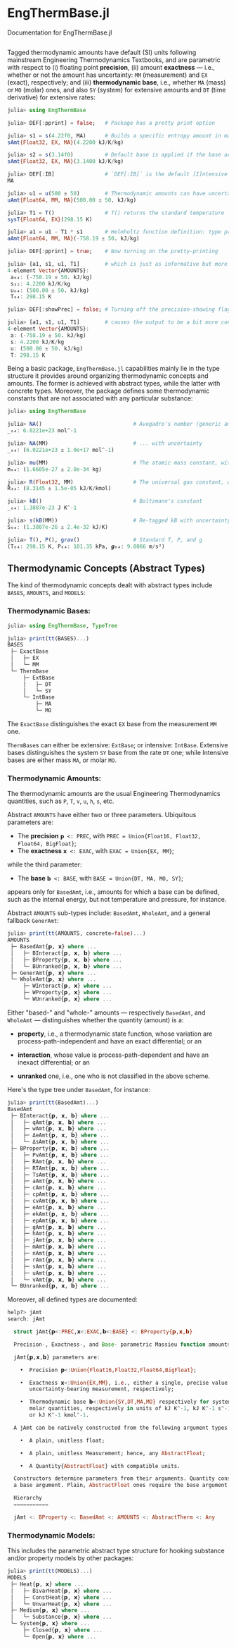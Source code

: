 # EngThermBase.jl

Documentation for EngThermBase.jl

```@contents
```

Tagged thermodynamic amounts have default (SI) units following mainstream Engineering
Thermodynamics Textbooks, and are parametric with respect to (i) floating point **precision**,
(ii) amount **exactness** — i.e., whether or not the amount has uncertainty: `MM` (measurement)
and `EX` (exact), respectively; and (iii) **thermodynamic base**, i.e., whether `MA` (mass) or
`MO` (molar) ones, and also `SY` (system) for extensive amounts and `DT` (time derivative) for
extensive rates:

```julia
julia> using EngThermBase

julia> DEF[:pprint] = false;   # Package has a pretty print option

julia> s1 = s(4.22f0, MA)      # Builds a specific entropy amount in mass base
sAmt{Float32, EX, MA}(4.2200 kJ/K/kg)

julia> s2 = s(3.14f0)          # Default base is applied if the base argument is missing
sAmt{Float32, EX, MA}(3.1400 kJ/K/kg)

julia> DEF[:IB]                # `DEF[:IB]` is the default [I]ntensive [B]ase
MA

julia> u1 = u(500 ± 50)        # Thermodynamic amounts can have uncertainties
uAmt{Float64, MM, MA}(500.00 ± 50. kJ/kg)

julia> T1 = T()                # T() returns the standard temperature
sysT{Float64, EX}(298.15 K)

julia> a1 = u1 - T1 * s1       # Helmholtz function definition: type promotions & auto labeling
aAmt{Float64, MM, MA}(-758.19 ± 50. kJ/kg)

julia> DEF[:pprint] = true;    # Now turning on the pretty-printing

julia> [a1, s1, u1, T1]        # which is just as informative but more concise
4-element Vector{AMOUNTS}:
 a₆₄: (-758.19 ± 50. kJ/kg)
 s₃₂: 4.2200 kJ/K/kg
 u₆₄: (500.00 ± 50. kJ/kg)
 T₆₄: 298.15 K

julia> DEF[:showPrec] = false; # Turning off the precision-showing flag

julia> [a1, s1, u1, T1]        # causes the output to be a bit more concise
4-element Vector{AMOUNTS}:
 a: (-758.19 ± 50. kJ/kg)
 s: 4.2200 kJ/K/kg
 u: (500.00 ± 50. kJ/kg)
 T: 298.15 K
```

Being a basic package, `EngThermBase.jl` capabilities mainly lie in the type structure it
provides around organizing thermodynamic concepts and amounts. The former is achieved with
abstract types, while the latter with concrete types. Moreover, the package defines some
thermodynamic constants that are not associated with any particular substance:

```julia
julia> using EngThermBase

julia> NA()								# Avogadro's number (generic amounts pretty-print "_")
_₆₄: 6.0221e+23 mol^-1

julia> NA(MM)							# ... with uncertainty
_₆₄: (6.0221e+23 ± 1.0e+17 mol^-1)

julia> mu(MM)							# The atomic mass constant, with uncertainty
m₆₄: (1.6605e-27 ± 2.8e-34 kg)

julia> R(Float32, MM)					# The universal gas constant, with uncertainty
R̄₃₂: (8.3145 ± 1.5e-05 kJ/K/kmol)

julia> kB()								# Boltzmann's constant
_₆₄: 1.3807e-23 J K^-1

julia> s(kB(MM))						# Re-tagged kB with uncertainty
S₆₄: (1.3807e-26 ± 2.4e-32 kJ/K)

julia> T(), P(), grav()					# Standard T, P, and g
(T₆₄: 298.15 K, P₆₄: 101.35 kPa, 𝒈₆₄: 9.8066 m/s²)
```

## Thermodynamic Concepts (Abstract Types)

The kind of thermodynamic concepts dealt with abstract types include `BASES`, `AMOUNTS`, and
`MODELS`:

### Thermodynamic Bases:

```julia
julia> using EngThermBase, TypeTree

julia> print(tt(BASES)...)
BASES
 ├─ ExactBase
 │   ├─ EX
 │   └─ MM
 └─ ThermBase
     ├─ ExtBase
     │   ├─ DT
     │   └─ SY
     └─ IntBase
         ├─ MA
         └─ MO
```

The `ExactBase` distinguishes the exact `EX` base from the measurement `MM` one.

`ThermBase`s can either be extensive: `ExtBase`; or intensive: `IntBase`. Extensive bases
distinguishes the system `SY` base from the rate `DT` one; while Intensive bases are either mass
`MA`, or molar `MO`.

### Thermodynamic Amounts:

The thermodynamic amounts are the usual Engineering Thermodynamics quantities, such as `P`, `T`,
`v`, `u`, `h`, `s`, etc.

Abstract `AMOUNTS` have either two or three parameters. Ubiquitous parameters are:

- The **precision** `𝗽 <: PREC`, with `PREC = Union{Float16, Float32, Float64, BigFloat}`;
- The **exactness** `𝘅 <: EXAC`, with `EXAC = Union{EX, MM}`;

while the third parameter:

- The **base** `𝗯 <: BASE`, with `BASE = Union{DT, MA, MO, SY}`;

appears only for `BasedAmt`, i.e., amounts for which a base can be defined, such as the internal
energy, but not temperature and pressure, for instance.

Abstract `AMOUNTS` sub-types include: `BasedAmt`, `WholeAmt`, and a general fallback `GenerAmt`:

```julia
julia> print(tt(AMOUNTS, concrete=false)...)
AMOUNTS
 ├─ BasedAmt{𝗽, 𝘅} where ...
 │   ├─ BInteract{𝗽, 𝘅, 𝗯} where ...
 │   ├─ BProperty{𝗽, 𝘅, 𝗯} where ...
 │   └─ BUnranked{𝗽, 𝘅, 𝗯} where ...
 ├─ GenerAmt{𝗽, 𝘅} where ...
 └─ WholeAmt{𝗽, 𝘅} where ...
     ├─ WInteract{𝗽, 𝘅} where ...
     ├─ WProperty{𝗽, 𝘅} where ...
     └─ WUnranked{𝗽, 𝘅} where ...
```

Either "based-" and "whole-" amounts — respectively `BasedAmt`, and `WholeAmt` — distinguishes
whether the quantity (amount) is a:

- **property**, i.e., a thermodynamic state function, whose variation are
  process-path-independent and have an exact differential; or an

- **interaction**, whose value is process-path-dependent and have an inexact differential; or an

- **unranked** one, i.e., one who is not classified in the above scheme.

Here's the type tree under `BasedAmt`, for instance:

```julia
julia> print(tt(BasedAmt)...)
BasedAmt
 ├─ BInteract{𝗽, 𝘅, 𝗯} where ...
 │   ├─ qAmt{𝗽, 𝘅, 𝗯} where ...
 │   ├─ wAmt{𝗽, 𝘅, 𝗯} where ...
 │   ├─ ΔeAmt{𝗽, 𝘅, 𝗯} where ...
 │   └─ ΔsAmt{𝗽, 𝘅, 𝗯} where ...
 ├─ BProperty{𝗽, 𝘅, 𝗯} where ...
 │   ├─ PvAmt{𝗽, 𝘅, 𝗯} where ...
 │   ├─ RAmt{𝗽, 𝘅, 𝗯} where ...
 │   ├─ RTAmt{𝗽, 𝘅, 𝗯} where ...
 │   ├─ TsAmt{𝗽, 𝘅, 𝗯} where ...
 │   ├─ aAmt{𝗽, 𝘅, 𝗯} where ...
 │   ├─ cAmt{𝗽, 𝘅, 𝗯} where ...
 │   ├─ cpAmt{𝗽, 𝘅, 𝗯} where ...
 │   ├─ cvAmt{𝗽, 𝘅, 𝗯} where ...
 │   ├─ eAmt{𝗽, 𝘅, 𝗯} where ...
 │   ├─ ekAmt{𝗽, 𝘅, 𝗯} where ...
 │   ├─ epAmt{𝗽, 𝘅, 𝗯} where ...
 │   ├─ gAmt{𝗽, 𝘅, 𝗯} where ...
 │   ├─ hAmt{𝗽, 𝘅, 𝗯} where ...
 │   ├─ jAmt{𝗽, 𝘅, 𝗯} where ...
 │   ├─ mAmt{𝗽, 𝘅, 𝗯} where ...
 │   ├─ nAmt{𝗽, 𝘅, 𝗯} where ...
 │   ├─ rAmt{𝗽, 𝘅, 𝗯} where ...
 │   ├─ sAmt{𝗽, 𝘅, 𝗯} where ...
 │   ├─ uAmt{𝗽, 𝘅, 𝗯} where ...
 │   └─ vAmt{𝗽, 𝘅, 𝗯} where ...
 └─ BUnranked{𝗽, 𝘅, 𝗯} where ...
```

Moreover, all defined types are documented:

```julia
help?> jAmt
search: jAmt

  struct jAmt{𝗽<:PREC,𝘅<:EXAC,𝗯<:BASE} <: BProperty{𝗽,𝘅,𝗯}

  Precision-, Exactness-, and Base- parametric Massieu function amounts based in kJ/K.

  jAmt{𝗽,𝘅,𝗯} parameters are:

    •  Precision 𝗽<:Union{Float16,Float32,Float64,BigFloat};

    •  Exactness 𝘅<:Union{EX,MM}, i.e., either a single, precise value or an
       uncertainty-bearing measurement, respectively;

    •  Thermodynamic base 𝗯<:Union{SY,DT,MA,MO} respectively for system, rate, mass, or
       molar quantities, respectively in units of kJ K^-1, kJ K^-1 s^-1, kJ kg^-1 K^-1,
       or kJ K^-1 kmol^-1.

  A jAmt can be natively constructed from the following argument types:

    •  A plain, unitless float;

    •  A plain, unitless Measurement; hence, any AbstractFloat;

    •  A Quantity{AbstractFloat} with compatible units.

  Constructors determine parameters from their arguments. Quantity constructors do not need
  a base argument. Plain, AbstractFloat ones require the base argument.

  Hierarchy
  ===========

  jAmt <: BProperty <: BasedAmt <: AMOUNTS <: AbstractTherm <: Any
```

### Thermodynamic Models:

This includes the parametric abstract type structure for hooking substance and/or property
models by other packages:

```julia
julia> print(tt(MODELS)...)
MODELS
 ├─ Heat{𝗽, 𝘅} where ...
 │   ├─ BivarHeat{𝗽, 𝘅} where ...
 │   ├─ ConstHeat{𝗽, 𝘅} where ...
 │   └─ UnvarHeat{𝗽, 𝘅} where ...
 ├─ Medium{𝗽, 𝘅} where ...
 │   └─ Substance{𝗽, 𝘅} where ...
 └─ System{𝗽, 𝘅} where ...
     ├─ Closed{𝗽, 𝘅} where ...
     └─ Open{𝗽, 𝘅} where ...
```

